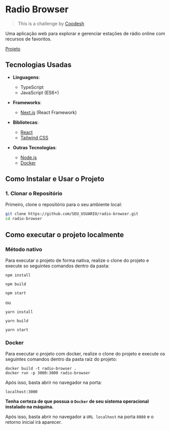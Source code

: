 # Radio Browser

>  This is a challenge by [Coodesh](https://coodesh.com/)

Uma aplicação web para explorar e gerenciar estações de rádio online com recursos de favoritos.

[Projeto](https://radio-browser-cesar.vercel.app/)

## Tecnologias Usadas

- **Linguagens**:
  - TypeScript
  - JavaScript (ES6+)
  
- **Frameworks**:
  - [Next.js](https://nextjs.org/) (React Framework)

- **Bibliotecas**:
  - [React](https://reactjs.org/)
  - [Tailwind CSS](https://tailwindcss.com/)

- **Outras Tecnologias**:
  - [Node.js](https://nodejs.org/)
  - [Docker](https://www.docker.com/)

## Como Instalar e Usar o Projeto

### 1. Clonar o Repositório

Primeiro, clone o repositório para o seu ambiente local:

```bash
git clone https://github.com/SEU_USUARIO/radio-browser.git
cd radio-browser
```

## Como executar o projeto localmente

### Método nativo

Para executar o projeto de forma nativa, realize o clone do projeto e execute so seguintes comandos dentro da pasta:
```
npm install 

npm build

npm start
```
ou

```
yarn install

yarn build

yarn start
```

### Docker

Para executar o projeto com docker, realize o clone do projeto e execute os seguintes comandos dentro da pasta raíz do projeto:
```
docker build -t radio-browser .
docker run -p 3000:3000 radio-browser
```

Após isso, basta abrir no navegador na porta:
````
localhost:3000
````

**Tenha certeza de que possua o `Docker` de seu sistema operacional instalado na máquina.**

Após isso, basta abrir no navegador a `URL localhost` na porta `8080` e o retorno inicial irá aparecer.
